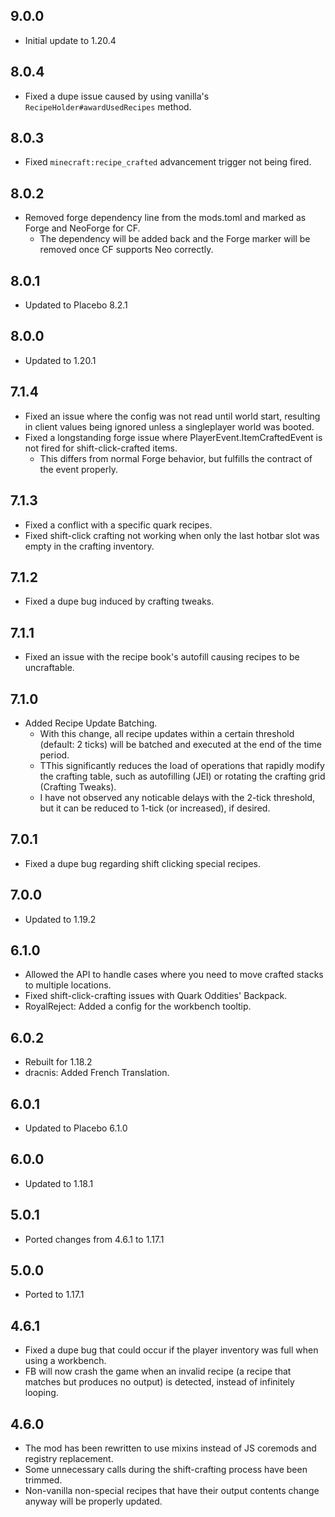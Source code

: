 ## 9.0.0
* Initial update to 1.20.4

## 8.0.4
* Fixed a dupe issue caused by using vanilla's `RecipeHolder#awardUsedRecipes` method.

## 8.0.3
* Fixed `minecraft:recipe_crafted` advancement trigger not being fired.

## 8.0.2
* Removed forge dependency line from the mods.toml and marked as Forge and NeoForge for CF.
  * The dependency will be added back and the Forge marker will be removed once CF supports Neo correctly.

## 8.0.1
* Updated to Placebo 8.2.1

## 8.0.0
* Updated to 1.20.1

## 7.1.4
* Fixed an issue where the config was not read until world start, resulting in client values being ignored unless a singleplayer world was booted.
* Fixed a longstanding forge issue where PlayerEvent.ItemCraftedEvent is not fired for shift-click-crafted items.
  * This differs from normal Forge behavior, but fulfills the contract of the event properly.

## 7.1.3
* Fixed a conflict with a specific quark recipes.
* Fixed shift-click crafting not working when only the last hotbar slot was empty in the crafting inventory.

## 7.1.2
* Fixed a dupe bug induced by crafting tweaks.

## 7.1.1
* Fixed an issue with the recipe book's autofill causing recipes to be uncraftable.

## 7.1.0
* Added Recipe Update Batching.
  * With this change, all recipe updates within a certain threshold (default: 2 ticks) will be batched and executed at the end of the time period.
  * TThis significantly reduces the load of operations that rapidly modify the crafting table, such as autofilling (JEI) or rotating the crafting grid (Crafting Tweaks).
  * I have not observed any noticable delays with the 2-tick threshold, but it can be reduced to 1-tick (or increased), if desired.

## 7.0.1
* Fixed a dupe bug regarding shift clicking special recipes.

## 7.0.0
* Updated to 1.19.2

## 6.1.0
* Allowed the API to handle cases where you need to move crafted stacks to multiple locations.
* Fixed shift-click-crafting issues with Quark Oddities' Backpack.
* RoyalReject: Added a config for the workbench tooltip.

## 6.0.2
* Rebuilt for 1.18.2
* dracnis: Added French Translation.

## 6.0.1
* Updated to Placebo 6.1.0

## 6.0.0
* Updated to 1.18.1

## 5.0.1
* Ported changes from 4.6.1 to 1.17.1

## 5.0.0
* Ported to 1.17.1

## 4.6.1
* Fixed a dupe bug that could occur if the player inventory was full when using a workbench.
* FB will now crash the game when an invalid recipe (a recipe that matches but produces no output) is detected, instead of infinitely looping.

## 4.6.0
* The mod has been rewritten to use mixins instead of JS coremods and registry replacement.
* Some unnecessary calls during the shift-crafting process have been trimmed.
* Non-vanilla non-special recipes that have their output contents change anyway will be properly updated.